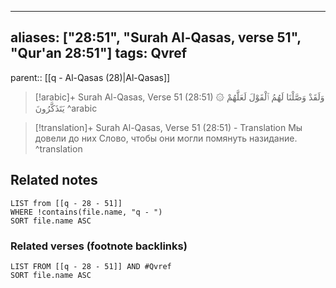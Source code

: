 
---
aliases: ["28:51", "Surah Al-Qasas, verse 51", "Qur'an 28:51"]
tags: Qvref
---

parent:: [[q - Al-Qasas (28)|Al-Qasas]]

> [!arabic]+ Surah Al-Qasas, Verse 51 (28:51)
> <span class="quran-arabic">۞ وَلَقَدْ وَصَّلْنَا لَهُمُ ٱلْقَوْلَ لَعَلَّهُمْ يَتَذَكَّرُونَ</span>
^arabic

> [!translation]+ Surah Al-Qasas, Verse 51 (28:51) - Translation
> Мы довели до них Слово, чтобы они могли помянуть назидание.
^translation



## Related notes
```dataview
LIST from [[q - 28 - 51]]
WHERE !contains(file.name, "q - ")
SORT file.name ASC
```

### Related verses (footnote backlinks)
```dataview
LIST FROM [[q - 28 - 51]] AND #Qvref
SORT file.name ASC
```

